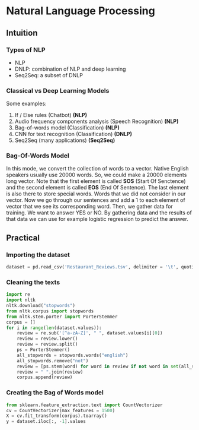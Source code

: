 # Natural Language Processing

## Intuition

### Types of NLP

* NLP
* DNLP: combination of NLP and deep learning
* Seq2Seq: a subset of DNLP

### Classical vs Deep Learning Models

Some examples:

1. If / Else rules (Chatbot) **(NLP)**
2. Audio frequency components analysis (Speech Recognition) **(NLP)**
3. Bag-of-words model (Classification) **(NLP)**
4. CNN for text recognition (Classification) **(DNLP)**
5. Seq2Seq (many applications) **(Seq2Seq)**

### Bag-Of-Words Model

In this mode, we convert the collection of words to a vector. Native English speakers usually use 20000 words. So, we could make a 20000 elements long vector. Note that the first element is called **SOS** (Start Of Senctence) and the second element is called **EOS** (End Of Sentence). The last element is also there to store special words. Words that we did not consider in our vector. Now we go through our sentences and add a 1 to each element of vector that we see its corresponding word. Then, we gather data for training. We want to answer YES or NO. By gathering data and the results of that data we can use for example logistic regression to predict the answer.

## Practical

### Importing the dataset

```python
dataset = pd.read_csv('Restaurant_Reviews.tsv', delimiter = '\t', quoting = 3)
```

### Cleaning the texts

```python
import re
import nltk
nltk.download("stopwords")
from nltk.corpus import stopwords
from nltk.stem.porter import PorterStemmer
corpus = []
for i in range(len(dataset.values)):
    review = re.sub('[^a-zA-Z]', " ", dataset.values[i][0])
    review = review.lower()
    review = review.split()
    ps = PorterStemmer()
    all_stopwords = stopwords.words("english")
    all_stopwords.remove("not")
    review = [ps.stem(word) for word in review if not word in set(all_stopwords)]
    review = " ".join(review)
    corpus.append(review)
```

### Creating the Bag of Words model

```python
from sklearn.feature_extraction.text import CountVectorizer
cv = CountVectorizer(max_features = 1500)
X = cv.fit_transform(corpus).toarray()
y = dataset.iloc[:, -1].values
```
